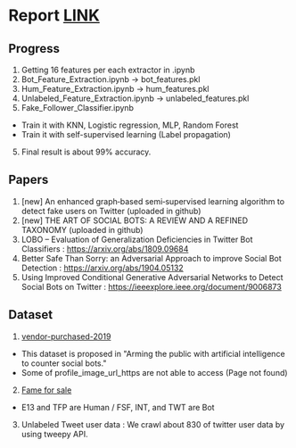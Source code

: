# Report [LINK](https://docs.google.com/document/d/1O_iEl2x9zU2b3h1-YfiPune_lA1jrv59NLKKLneoFb8/edit)

## Progress
1. Getting 16 features per each extractor in .ipynb
2. Bot_Feature_Extraction.ipynb -> bot_features.pkl
3. Hum_Feature_Extraction.ipynb -> hum_features.pkl
3. Unlabeled_Feature_Extraction.ipynb -> unlabeled_features.pkl
4. Fake_Follower_Classifier.ipynb
+ Train it with KNN, Logistic regression, MLP, Random Forest
+ Train it with self-supervised learning (Label propagation)
5. Final result is about 99% accuracy.

## Papers
1. [new] An enhanced graph‑based semi‑supervised learning algorithm to detect fake users on Twitter (uploaded in github)
2. [new] THE ART OF SOCIAL BOTS: A REVIEW AND A REFINED TAXONOMY (uploaded in github)
3. LOBO – Evaluation of Generalization Deficiencies in Twitter Bot Classifiers : https://arxiv.org/abs/1809.09684
4. Better Safe Than Sorry: an Adversarial Approach to improve Social Bot Detection : https://arxiv.org/abs/1904.05132
5. Using Improved Conditional Generative Adversarial Networks to Detect Social Bots on Twitter : https://ieeexplore.ieee.org/document/9006873

## Dataset
1. [vendor-purchased-2019](https://botometer.osome.iu.edu/bot-repository/datasets/vendor-purchased-2019/vendor-purchased-2019.tar.gz)
+ This dataset is proposed in "Arming the public with artificial intelligence to counter social bots."
+ Some of profile_image_url_https are not able to access (Page not found)
2. [Fame for sale](https://botometer.osome.iu.edu/bot-repository/datasets/cresci-2015/cresci-2015.csv.tar.gz)
+ E13 and TFP are Human / FSF, INT, and TWT are Bot
3. Unlabeled Tweet user data : We crawl about 830 of twitter user data by using tweepy API.
